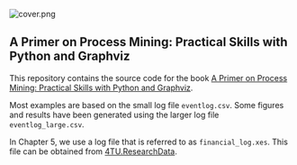 ![cover.png](https://raw.githubusercontent.com/diogoff/primer-process-mining/master/cover.png)

## A Primer on Process Mining: Practical Skills with Python and Graphviz

This repository contains the source code for the book [A Primer on Process Mining: Practical Skills with Python and Graphviz](https://www.springer.com/gp/book/9783319564265).

Most examples are based on the small log file `eventlog.csv`. Some figures and results have been generated using the larger log file `eventlog_large.csv`.

In Chapter 5, we use a log file that is referred to as `financial_log.xes`. This file can be obtained from [4TU.ResearchData](https://data.4tu.nl/repository/uuid:3926db30-f712-4394-aebc-75976070e91f).
